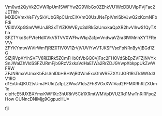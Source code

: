 Vm0wd2QyVkZOVWRpUm1SWFYwZG9WbGx0ZEhkVU1WcDBUVlpPVjFac2JETlhh
MXBQVmxVeFYySkVUbGRpClJrcElXVmQ0UzJNeFpIVmlSbVJwQ2xKcmNFbFdi
VEI0VXpGSmVWUnJiR2xTYlZKWVEyc3dlRk5zUmxkaQpXR2hvVlhwS1QyTXha
SFZTYkdScFVteHdXVkV5TVV0WFIwWkpZa1pvVndwaVZra3lWMnhXYTFReVVr
ZFYKYmtwWVlrWmFjRlZ0TlVOV1ZrVjVUVlYwVTJKSFVscFpNRnByVjBGd1ZG
SlZjRVpXYlhSVFV6RlZlRk5ZCmFHb0tVbGQ0VjFsc2FHOVdSbEpZVFZjNVYx
SnJWalZhVldSSFZURmFjbGRzV2xkaVdHaE1Wa2RrZDJGVwpXbkppUkZwWFRW
ZFJNRmxVUmxKbFJsSnlDbHBHWjB0WmExcGhWREZXYzJGR1RsTldiWGd3V1RO
d1ExUnQKU2tsUmJHUldZa1pLZWxaV1dsZFhSVGxXWlVad2FFMXRhRlZXUm1o
clpHeE5lUXBXYmxKWFlXc3hURkV5Ck1XRmtWMVpDVUZRd1MwTnRiRFpqZHow
OUNncDNiMjg9CgpucHU=

fjl